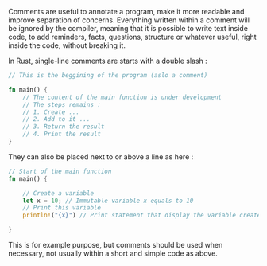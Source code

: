 Comments are useful to annotate a program, make it more readable and improve separation of concerns.
Everything written within a comment will be ignored by the compiler, meaning that it is possible to write text
inside code, to add reminders, facts, questions, structure or whatever useful, right inside the code, without breaking it.

In Rust, single-line comments are starts with a double slash :

```rust
// This is the beggining of the program (aslo a comment)

fn main() {
    // The content of the main function is under development
    // The steps remains :
    // 1. Create ...
    // 2. Add to it ...
    // 3. Return the result
    // 4. Print the result
}
```

They can also be placed next to or above a line as here :

```rust
// Start of the main function
fn main() {

    // Create a variable
    let x = 10; // Immutable variable x equals to 10
    // Print this variable
    println!("{x}") // Print statement that display the variable created above

}
```

This is for example purpose, but comments should be used when necessary, not usually within a short and simple code as above.
